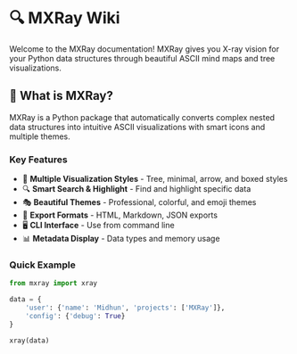 # 🔍 MXRay Wiki

Welcome to the MXRay documentation! MXRay gives you X-ray vision for your Python data structures through beautiful ASCII mind maps and tree visualizations.

## 🎯 What is MXRay?

MXRay is a Python package that automatically converts complex nested data structures into intuitive ASCII visualizations with smart icons and multiple themes.

### Key Features
- 🎨 **Multiple Visualization Styles** - Tree, minimal, arrow, and boxed styles
- 🔍 **Smart Search & Highlight** - Find and highlight specific data
- 🎭 **Beautiful Themes** - Professional, colorful, and emoji themes
- 💾 **Export Formats** - HTML, Markdown, JSON exports
- 🖥️ **CLI Interface** - Use from command line
- 📊 **Metadata Display** - Data types and memory usage

### Quick Example
```python
from mxray import xray

data = {
    'user': {'name': 'Midhun', 'projects': ['MXRay']},
    'config': {'debug': True}
}

xray(data)
